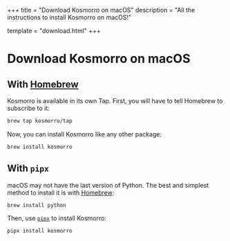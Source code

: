 +++
title = "Download Kosmorro on macOS"
description = "All the instructions to install Kosmorro on macOS!"

template = "download.html"
+++

# Download Kosmorro on macOS

## With [Homebrew](https://brew.sh)

Kosmorro is available in its own Tap. First, you will have to tell Homebrew to subscribe to it:

```bash
brew tap kosmorro/tap
```

Now, you can install Kosmorro like any other package:

```bash
brew install kosmorro
```

## With `pipx`

macOS may not have the last version of Python. The best and simplest method to install it is with [Homebrew](https://brew.sh):

```bash
brew install python
```

Then, use [`pipx`](https://pipx.pypa.io) to install Kosmorro:

```bash
pipx install kosmorro
```
